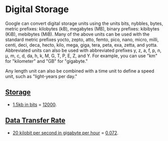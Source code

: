 # Digital Storage

Google can convert digital storage units using the units bits, nybbles, bytes, metric prefixes: kilobytes (kB), megabytes (MB), binary prefixes: kibibytes (KiB), mebibytes (MiB). Many of the above units can be used with the standard metric prefixes yocto, zepto, atto, femto, pico, nano, micro, milli, centi, deci, deca, hecto, kilo, mega, giga, tera, peta, exa, zetta, and yotta. Abbreviated units can also be used with abbreviated prefixes y, z, a, f, p, n, µ, m, c, d, da, h, k, M, G, T, P, E, Z, and Y. For example, you can use "km" for "kilometer" and "GB" for "gigabyte."

Any length unit can also be combined with a time unit to define a speed unit, such as "light-years per day."

## [Storage](- "storage")
* [1.5kb in bits][search] = [12000][check].

## [Data Transfer Rate](- "transfer")
* [20 kilobit per second in gigabyte per hour][search] = [0.072][check].

[search]: - "searchFor(#TEXT)"
[check]:  - "?=getConversionResult()"